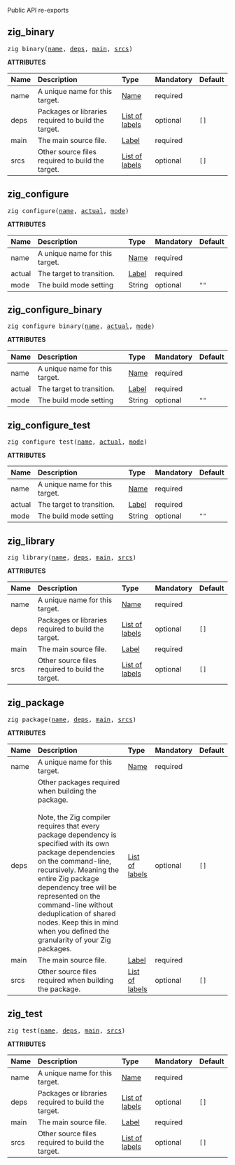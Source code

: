 <!-- Generated with Stardoc: http://skydoc.bazel.build -->

Public API re-exports

<a id="zig_binary"></a>

## zig_binary

<pre>
zig_binary(<a href="#zig_binary-name">name</a>, <a href="#zig_binary-deps">deps</a>, <a href="#zig_binary-main">main</a>, <a href="#zig_binary-srcs">srcs</a>)
</pre>



**ATTRIBUTES**


| Name  | Description | Type | Mandatory | Default |
| :------------- | :------------- | :------------- | :------------- | :------------- |
| <a id="zig_binary-name"></a>name |  A unique name for this target.   | <a href="https://bazel.build/concepts/labels#target-names">Name</a> | required |  |
| <a id="zig_binary-deps"></a>deps |  Packages or libraries required to build the target.   | <a href="https://bazel.build/concepts/labels">List of labels</a> | optional | <code>[]</code> |
| <a id="zig_binary-main"></a>main |  The main source file.   | <a href="https://bazel.build/concepts/labels">Label</a> | required |  |
| <a id="zig_binary-srcs"></a>srcs |  Other source files required to build the target.   | <a href="https://bazel.build/concepts/labels">List of labels</a> | optional | <code>[]</code> |


<a id="zig_configure"></a>

## zig_configure

<pre>
zig_configure(<a href="#zig_configure-name">name</a>, <a href="#zig_configure-actual">actual</a>, <a href="#zig_configure-mode">mode</a>)
</pre>



**ATTRIBUTES**


| Name  | Description | Type | Mandatory | Default |
| :------------- | :------------- | :------------- | :------------- | :------------- |
| <a id="zig_configure-name"></a>name |  A unique name for this target.   | <a href="https://bazel.build/concepts/labels#target-names">Name</a> | required |  |
| <a id="zig_configure-actual"></a>actual |  The target to transition.   | <a href="https://bazel.build/concepts/labels">Label</a> | required |  |
| <a id="zig_configure-mode"></a>mode |  The build mode setting   | String | optional | <code>""</code> |


<a id="zig_configure_binary"></a>

## zig_configure_binary

<pre>
zig_configure_binary(<a href="#zig_configure_binary-name">name</a>, <a href="#zig_configure_binary-actual">actual</a>, <a href="#zig_configure_binary-mode">mode</a>)
</pre>



**ATTRIBUTES**


| Name  | Description | Type | Mandatory | Default |
| :------------- | :------------- | :------------- | :------------- | :------------- |
| <a id="zig_configure_binary-name"></a>name |  A unique name for this target.   | <a href="https://bazel.build/concepts/labels#target-names">Name</a> | required |  |
| <a id="zig_configure_binary-actual"></a>actual |  The target to transition.   | <a href="https://bazel.build/concepts/labels">Label</a> | required |  |
| <a id="zig_configure_binary-mode"></a>mode |  The build mode setting   | String | optional | <code>""</code> |


<a id="zig_configure_test"></a>

## zig_configure_test

<pre>
zig_configure_test(<a href="#zig_configure_test-name">name</a>, <a href="#zig_configure_test-actual">actual</a>, <a href="#zig_configure_test-mode">mode</a>)
</pre>



**ATTRIBUTES**


| Name  | Description | Type | Mandatory | Default |
| :------------- | :------------- | :------------- | :------------- | :------------- |
| <a id="zig_configure_test-name"></a>name |  A unique name for this target.   | <a href="https://bazel.build/concepts/labels#target-names">Name</a> | required |  |
| <a id="zig_configure_test-actual"></a>actual |  The target to transition.   | <a href="https://bazel.build/concepts/labels">Label</a> | required |  |
| <a id="zig_configure_test-mode"></a>mode |  The build mode setting   | String | optional | <code>""</code> |


<a id="zig_library"></a>

## zig_library

<pre>
zig_library(<a href="#zig_library-name">name</a>, <a href="#zig_library-deps">deps</a>, <a href="#zig_library-main">main</a>, <a href="#zig_library-srcs">srcs</a>)
</pre>



**ATTRIBUTES**


| Name  | Description | Type | Mandatory | Default |
| :------------- | :------------- | :------------- | :------------- | :------------- |
| <a id="zig_library-name"></a>name |  A unique name for this target.   | <a href="https://bazel.build/concepts/labels#target-names">Name</a> | required |  |
| <a id="zig_library-deps"></a>deps |  Packages or libraries required to build the target.   | <a href="https://bazel.build/concepts/labels">List of labels</a> | optional | <code>[]</code> |
| <a id="zig_library-main"></a>main |  The main source file.   | <a href="https://bazel.build/concepts/labels">Label</a> | required |  |
| <a id="zig_library-srcs"></a>srcs |  Other source files required to build the target.   | <a href="https://bazel.build/concepts/labels">List of labels</a> | optional | <code>[]</code> |


<a id="zig_package"></a>

## zig_package

<pre>
zig_package(<a href="#zig_package-name">name</a>, <a href="#zig_package-deps">deps</a>, <a href="#zig_package-main">main</a>, <a href="#zig_package-srcs">srcs</a>)
</pre>



**ATTRIBUTES**


| Name  | Description | Type | Mandatory | Default |
| :------------- | :------------- | :------------- | :------------- | :------------- |
| <a id="zig_package-name"></a>name |  A unique name for this target.   | <a href="https://bazel.build/concepts/labels#target-names">Name</a> | required |  |
| <a id="zig_package-deps"></a>deps |  Other packages required when building the package.<br><br>Note, the Zig compiler requires that every package dependency is specified with its own package dependencies on the command-line, recursively. Meaning the entire Zig package dependency tree will be represented on the command-line without deduplication of shared nodes. Keep this in mind when you defined the granularity of your Zig packages.   | <a href="https://bazel.build/concepts/labels">List of labels</a> | optional | <code>[]</code> |
| <a id="zig_package-main"></a>main |  The main source file.   | <a href="https://bazel.build/concepts/labels">Label</a> | required |  |
| <a id="zig_package-srcs"></a>srcs |  Other source files required when building the package.   | <a href="https://bazel.build/concepts/labels">List of labels</a> | optional | <code>[]</code> |


<a id="zig_test"></a>

## zig_test

<pre>
zig_test(<a href="#zig_test-name">name</a>, <a href="#zig_test-deps">deps</a>, <a href="#zig_test-main">main</a>, <a href="#zig_test-srcs">srcs</a>)
</pre>



**ATTRIBUTES**


| Name  | Description | Type | Mandatory | Default |
| :------------- | :------------- | :------------- | :------------- | :------------- |
| <a id="zig_test-name"></a>name |  A unique name for this target.   | <a href="https://bazel.build/concepts/labels#target-names">Name</a> | required |  |
| <a id="zig_test-deps"></a>deps |  Packages or libraries required to build the target.   | <a href="https://bazel.build/concepts/labels">List of labels</a> | optional | <code>[]</code> |
| <a id="zig_test-main"></a>main |  The main source file.   | <a href="https://bazel.build/concepts/labels">Label</a> | required |  |
| <a id="zig_test-srcs"></a>srcs |  Other source files required to build the target.   | <a href="https://bazel.build/concepts/labels">List of labels</a> | optional | <code>[]</code> |


